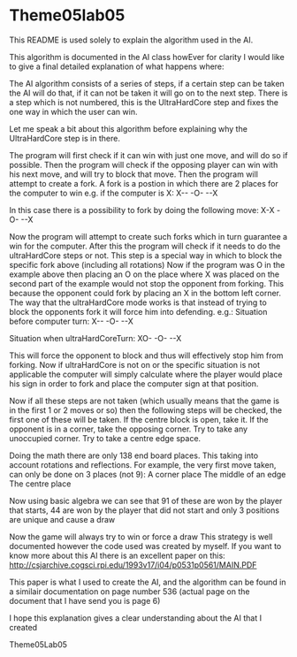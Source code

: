 Theme05lab05
============
This README is used solely to explain the algorithm used in the AI.

This algorithm is documented in the AI class howEver for clarity I would like to give a final detailed explanation of what happens where:

The AI algorithm consists of a series of steps, if a certain step can be taken the AI will do that, if it can not be taken it will go on to the next step.
There is a step which is not numbered, this is the UltraHardCore step and fixes the one way in which the user can win.

Let me speak a bit about this algorithm before explaining why the UltraHardCore step is in there.

The program will first check if it can win with just one move, and will do so if possible.
Then the program will check if the opposing player can win with his next move, and will try to block that move.
Then the program will attempt to create a fork.
  A fork is a postion in which there are 2 places for the computer to win
  e.g. if the computer is X:
  X--
  -O-
	--X
 
 In this case there is a possibility to fork by doing the following move:
	X-X
	-O-
	--X
	
 Now the program will attempt to create such forks which in turn guarantee a win for the computer.
After this the program will check if it needs to do the ultraHardCore steps or not.
This step is a special way in which to block the specific fork above (including all rotations)
Now if the program was O in the example above then placing an O on the place where X was placed on the second part of the example would not stop the opponent from forking.
This because the opponent could fork by placing an X in the bottom left corner.
The way that the ultraHardCore mode works is that instead of trying to block the opponents fork it will force him into defending.
  e.g.:
  Situation before computer turn:
	X--
	-O-
	--X
 
 Situation when ultraHardCoreTurn:
  	XO-
  	-O-
  	--X
 
This will force the opponent to block and thus will effectively stop him from forking.
Now if ultraHardCore is not on or the specific situation is not applicable the computer will simply calculate where the player would place his sign in order to fork and place the computer sign at that position.

Now if all these steps are not taken (which usually means that the game is in the first 1 or 2 moves or so) then the following steps will be checked, the first one of these will be taken.
If the centre block is open, take it.
If the opponent is in a corner, take the opposing corner.
Try to take any unoccupied corner.
Try to take a centre edge space.

Doing the math there are only 138 end board places.
This taking into account rotations and reflections.
For example, the very first move taken, can only be done on 3 places (not 9):
A corner place
The middle of an edge
The centre place

Now using basic algebra we can see that 91 of these are won by the player that starts,
44 are won by the player that did not start
and only 3 positions are unique and cause a draw

Now the game will always try to win or force a draw
This strategy is well documented however the code used was created by myself.
If you want to know more about this AI there is an excellent paper on this:
http://csjarchive.cogsci.rpi.edu/1993v17/i04/p0531p0561/MAIN.PDF

This paper is what I used to create the AI, and the algorithm can be found in a similair documentation on page number 536 (actual page on the document that I have send you is page 6)

I hope this explanation gives a clear understanding about the AI that I created

Theme05Lab05

